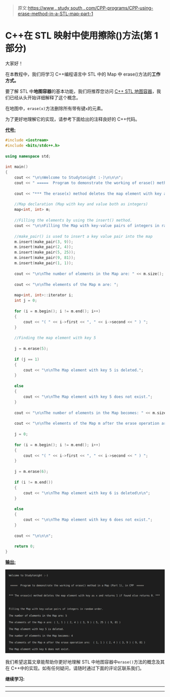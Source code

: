 > 原文:[https://www . study south . com/CPP-programs/CPP-using-erase-method-in-a-STL-map-part-1](https://www.studytonight.com/cpp-programs/cpp-using-erase-method-in-a-stl-map-part-1)

# C++在 STL 映射中使用擦除()方法(第 1 部分)

大家好！

在本教程中，我们将学习 C++编程语言中 STL 中的 Map 中 erase()方法的**工作方式。**

要了解 STL 中**地图容器**的基本功能，我们将推荐您访问 [C++ STL 地图容器](https://www.studytonight.com/cpp/stl/stl-container-map)，我们已经从头开始详细解释了这个概念。

在地图中，`erase(x)`方法删除所有带有键`x`的元素。

为了更好地理解它的实现，请参考下面给出的注释良好的 C++代码。

<u>**代号:**</u>

```cpp
#include <iostream>
#include <bits/stdc++.h>

using namespace std;

int main()
{
    cout << "\n\nWelcome to Studytonight :-)\n\n\n";
    cout << " =====  Program to demonstrate the working of erase() method in a Map (Part 1), in CPP  ===== \n\n\n";

    cout << "*** The erase(x) method deletes the map element with key as x and returns 1 if found else returns 0\. *** \n\n";

    //Map declaration (Map with key and value both as integers)
    map<int, int> m;

    //Filling the elements by using the insert() method.
    cout << "\n\nFilling the Map with key-value pairs of integers in random order."; //Map automatically stores them in increasing order of keys

    //make_pair() is used to insert a key value pair into the map
    m.insert(make_pair(3, 9));
    m.insert(make_pair(2, 4));
    m.insert(make_pair(5, 25));
    m.insert(make_pair(9, 81));
    m.insert(make_pair(1, 1));

    cout << "\n\nThe number of elements in the Map are: " << m.size();

    cout << "\n\nThe elements of the Map m are: ";

    map<int, int>::iterator i;
    int j = 0;

    for (i = m.begin(); i != m.end(); i++)
    {
        cout << "( " << i->first << ", " << i->second << " ) ";
    }

    //Finding the map element with key 5

    j = m.erase(5);

    if (j == 1)
    {
        cout << "\n\nThe Map element with key 5 is deleted.";
    }

    else
    {
        cout << "\n\nThe Map element with key 5 does not exist.";
    }

    cout << "\n\nThe number of elements in the Map becomes: " << m.size();

    cout << "\n\nThe elements of the Map m after the erase operation are:  ";

    j = 0;

    for (i = m.begin(); i != m.end(); i++)
    {
        cout << "( " << i->first << ", " << i->second << " ) ";
    }

    j = m.erase(6);

    if (i != m.end())
    {
        cout << "\n\nThe Map element with key 6 is deleted\n\n";
    }

    else
    {
        cout << "\n\nThe Map element with key 6 does not exist.";
    }

    cout << "\n\n\n";

    return 0;
} 
```

<u>**输出:**</u>

![C++ erase() Map](img/425851ac11f98d7159009ccee3cfb4bf.png)

我们希望这篇文章能帮助你更好地理解 STL 中地图容器中`erase()`方法的概念及其在 C++中的实现。如有任何疑问，请随时通过下面的评论区联系我们。

**继续学习:**

* * *

* * *